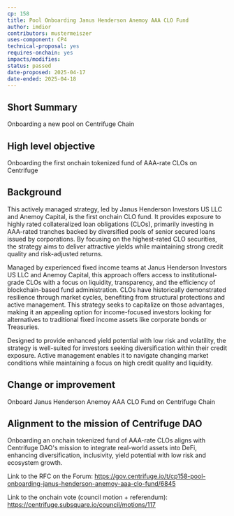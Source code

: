 ```yaml
---
cp: 158
title: Pool Onboarding Janus Henderson Anemoy AAA CLO Fund
author: imdior
contributors: mustermeiszer
uses-component: CP4
technical-proposal: yes
requires-onchain: yes
impacts/modifies: 
status: passed
date-proposed: 2025-04-17
date-ended: 2025-04-18
---
```


## Short Summary 
Onboarding a new pool on Centrifuge Chain

## High level objective 
Onboarding the first onchain tokenized fund of AAA-rate CLOs on Centrifuge

## Background 

This actively managed strategy, led by Janus Henderson Investors US LLC and Anemoy Capital, is the first onchain CLO fund. It provides exposure to highly rated collateralized loan obligations (CLOs), primarily investing in AAA-rated tranches backed by diversified pools of senior secured loans issued by corporations. By focusing on the highest-rated CLO securities, the strategy aims to deliver attractive yields while maintaining strong credit quality and risk-adjusted returns.

Managed by experienced fixed income teams at Janus Henderson Investors US LLC and Anemoy Capital, this approach offers access to institutional-grade CLOs with a focus on liquidity, transparency, and the efficiency of blockchain-based fund administration. CLOs have historically demonstrated resilience through market cycles, benefiting from structural protections and active management. This strategy seeks to capitalize on those advantages, making it an appealing option for income-focused investors looking for alternatives to traditional fixed income assets like corporate bonds or Treasuries.

Designed to provide enhanced yield potential with low risk and volatility, the strategy is well-suited for investors seeking diversification within their credit exposure. Active management enables it to navigate changing market conditions while maintaining a focus on high credit quality and liquidity.

## Change or improvement 
Onboard Janus Henderson Anemoy AAA CLO Fund on Centrifuge Chain

## Alignment to the mission of Centrifuge DAO 

Onboarding an onchain tokenized fund of AAA-rate CLOs aligns with Centrifuge DAO's mission to integrate real-world assets into DeFi, enhancing diversification, inclusivity, yield potential with low risk and ecosystem growth.


Link to the RFC on the Forum: https://gov.centrifuge.io/t/cp158-pool-onboarding-janus-henderson-anemoy-aaa-clo-fund/6845

Link to the onchain vote (council motion + referendum): https://centrifuge.subsquare.io/council/motions/117
